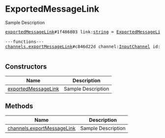 # ExportedMessageLink

Sample Description

<pre>
<a href="../constructor/exportedMessageLink.md">exportedMessageLink</a>#1f486803 link:<a href="../type/string.md">string</a> = <a href="../type/ExportedMessageLink.md">ExportedMessageLink</a>;

---functions---
<a href="../method/channels.exportMessageLink.md">channels.exportMessageLink</a>#c846d22d channel:<a href="../type/InputChannel.md">InputChannel</a> id:<a href="../type/int.md">int</a> = <a href="../type/ExportedMessageLink.md">ExportedMessageLink</a>;

</pre>

## Constructors

| Name | Description |
|------|-------------|
| [exportedMessageLink](../constructor/exportedMessageLink.md) | Sample Description |

## Methods

| Name | Description |
|------|-------------|
| [channels.exportMessageLink](../method/channels.exportMessageLink.md) | Sample Description |

